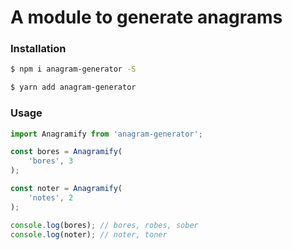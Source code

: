 # A module to generate anagrams

### Installation

```sh
$ npm i anagram-generator -S
```

```sh
$ yarn add anagram-generator
```

### Usage
```typescript
import Anagramify from 'anagram-generator';

const bores = Anagramify(
    'bores', 3
);

const noter = Anagramify(
    'notes', 2
);

console.log(bores); // bores, robes, sober
console.log(noter); // noter, toner
```
